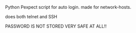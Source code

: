 Python Pexpect script for auto login.
made for network-hosts.

does both telnet and SSH

PASSWORD IS NOT STORED VERY SAFE AT ALL!!
